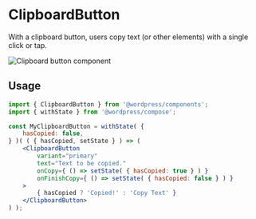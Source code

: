 # ClipboardButton

With a clipboard button, users copy text (or other elements) with a single click or tap.

![Clipboard button component](https://wordpress.org/gutenberg/files/2019/07/clipboard-button-2-1.png)

## Usage

```jsx
import { ClipboardButton } from '@wordpress/components';
import { withState } from '@wordpress/compose';

const MyClipboardButton = withState( {
	hasCopied: false,
} )( ( { hasCopied, setState } ) => (
	<ClipboardButton
		variant="primary"
		text="Text to be copied."
		onCopy={ () => setState( { hasCopied: true } ) }
		onFinishCopy={ () => setState( { hasCopied: false } ) }
	>
		{ hasCopied ? 'Copied!' : 'Copy Text' }
	</ClipboardButton>
) );
```
